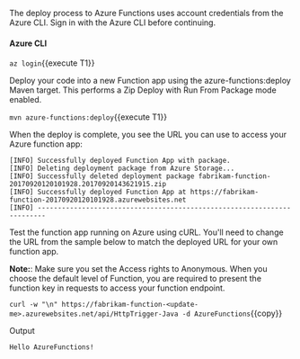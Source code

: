 The deploy process to Azure Functions uses account credentials from the Azure CLI. Sign in with the Azure CLI before continuing.

#### Azure CLI
`az login`{{execute T1}}

Deploy your code into a new Function app using the azure-functions:deploy Maven target. This performs a Zip Deploy with Run From Package mode enabled.

`mvn azure-functions:deploy`{{execute T1}}

When the deploy is complete, you see the URL you can use to access your Azure function app:

```
[INFO] Successfully deployed Function App with package.
[INFO] Deleting deployment package from Azure Storage...
[INFO] Successfully deleted deployment package fabrikam-function-20170920120101928.20170920143621915.zip
[INFO] Successfully deployed Function App at https://fabrikam-function-20170920120101928.azurewebsites.net
[INFO] ------------------------------------------------------------------------
```

Test the function app running on Azure using cURL. You'll need to change the URL from the sample below to match the deployed URL for your own function app.

**Note:**:
Make sure you set the Access rights to Anonymous. When you choose the default level of Function, you are required to present the function key in requests to access your function endpoint.

`curl -w "\n" https://fabrikam-function-<update-me>.azurewebsites.net/api/HttpTrigger-Java -d AzureFunctions`{{copy}}

Output

```
Hello AzureFunctions!
```
